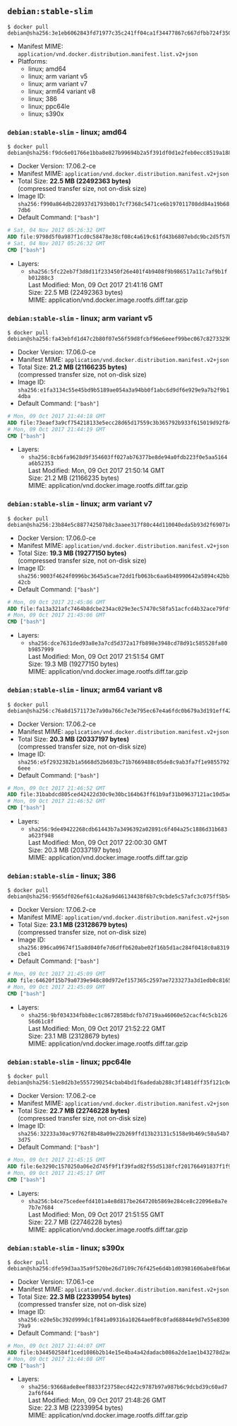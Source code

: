 ## `debian:stable-slim`

```console
$ docker pull debian@sha256:3e1eb6062843fd71977c35c241ff04ca1f34477867c667dfbb724f3507437167
```

-	Manifest MIME: `application/vnd.docker.distribution.manifest.list.v2+json`
-	Platforms:
	-	linux; amd64
	-	linux; arm variant v5
	-	linux; arm variant v7
	-	linux; arm64 variant v8
	-	linux; 386
	-	linux; ppc64le
	-	linux; s390x

### `debian:stable-slim` - linux; amd64

```console
$ docker pull debian@sha256:f9dc6e01766e1bba8e827b99694b2a5f391df0d1e2feb0ecc8519a1882b838e7
```

-	Docker Version: 17.06.2-ce
-	Manifest MIME: `application/vnd.docker.distribution.manifest.v2+json`
-	Total Size: **22.5 MB (22492363 bytes)**  
	(compressed transfer size, not on-disk size)
-	Image ID: `sha256:f990a864db228937d1793b0b17cf7368c5471ce6b197011708dd84a19b687db6`
-	Default Command: `["bash"]`

```dockerfile
# Sat, 04 Nov 2017 05:26:32 GMT
ADD file:9798d5f0a987f1cd0c58478e38cf08c4a619c61fd43b6807ebdc9bc2d5f57be4 in / 
# Sat, 04 Nov 2017 05:26:32 GMT
CMD ["bash"]
```

-	Layers:
	-	`sha256:5fc22eb7f3d8d11f233450f26e401f4b9408f9b986517a11c7af9b1fb01288c3`  
		Last Modified: Mon, 09 Oct 2017 21:41:16 GMT  
		Size: 22.5 MB (22492363 bytes)  
		MIME: application/vnd.docker.image.rootfs.diff.tar.gzip

### `debian:stable-slim` - linux; arm variant v5

```console
$ docker pull debian@sha256:fa43ebfd1d47c2b80f07e56f59d8fcbf96e6eeef99bec067c82733290e4c75c8
```

-	Docker Version: 17.06.0-ce
-	Manifest MIME: `application/vnd.docker.distribution.manifest.v2+json`
-	Total Size: **21.2 MB (21166235 bytes)**  
	(compressed transfer size, not on-disk size)
-	Image ID: `sha256:e1fa3134c55e45bd9b5189ae054a3a94bb0f1abc6d9df6e929e9a7b2f9b14dba`
-	Default Command: `["bash"]`

```dockerfile
# Mon, 09 Oct 2017 21:44:18 GMT
ADD file:73eaef3a9cf754218133e5ecc28d65d17559c3b365792b933f615019d92f8411 in / 
# Mon, 09 Oct 2017 21:44:19 GMT
CMD ["bash"]
```

-	Layers:
	-	`sha256:8cb6fa9628d9f354603ff027ab76377be8de94a0fdb223f0e5aa5164a6b52353`  
		Last Modified: Mon, 09 Oct 2017 21:50:14 GMT  
		Size: 21.2 MB (21166235 bytes)  
		MIME: application/vnd.docker.image.rootfs.diff.tar.gzip

### `debian:stable-slim` - linux; arm variant v7

```console
$ docker pull debian@sha256:23b84e5c887742507b8c3aaee317f80c44d110040eda5b93d2f69071e9812804
```

-	Docker Version: 17.06.0-ce
-	Manifest MIME: `application/vnd.docker.distribution.manifest.v2+json`
-	Total Size: **19.3 MB (19277150 bytes)**  
	(compressed transfer size, not on-disk size)
-	Image ID: `sha256:9003f4624f0996bc3645a5cae72dd1fb063bc6aa6b48990642a5894c42bb42cb`
-	Default Command: `["bash"]`

```dockerfile
# Mon, 09 Oct 2017 21:45:06 GMT
ADD file:fa13a321afc7464b8dcbe234ac029e3ec57470c58fa51acfcd4b32ace79fdf38 in / 
# Mon, 09 Oct 2017 21:45:06 GMT
CMD ["bash"]
```

-	Layers:
	-	`sha256:dce7631ded93a8e3a7cd5d372a17fb898e3948cd78d91c585528fa80b9857999`  
		Last Modified: Mon, 09 Oct 2017 21:51:54 GMT  
		Size: 19.3 MB (19277150 bytes)  
		MIME: application/vnd.docker.image.rootfs.diff.tar.gzip

### `debian:stable-slim` - linux; arm64 variant v8

```console
$ docker pull debian@sha256:c76a8d1571173e7a90a766c7e3e795ec67e4a6fdc0b679a3d191eff425b4a565
```

-	Docker Version: 17.06.2-ce
-	Manifest MIME: `application/vnd.docker.distribution.manifest.v2+json`
-	Total Size: **20.3 MB (20337197 bytes)**  
	(compressed transfer size, not on-disk size)
-	Image ID: `sha256:e5f2932382b1a5668d52b603bc71b7669488c05de8c9ab3fa7f1e98557926eee`
-	Default Command: `["bash"]`

```dockerfile
# Mon, 09 Oct 2017 21:46:52 GMT
ADD file:31babdcd805ced42422d30c9e30bc164b63ff61b9af31b09637121ac10d5aedc in / 
# Mon, 09 Oct 2017 21:46:52 GMT
CMD ["bash"]
```

-	Layers:
	-	`sha256:9de49422268cdb61443b7a3496392a02891c6f404a25c1886d31b683a623f948`  
		Last Modified: Mon, 09 Oct 2017 22:00:30 GMT  
		Size: 20.3 MB (20337197 bytes)  
		MIME: application/vnd.docker.image.rootfs.diff.tar.gzip

### `debian:stable-slim` - linux; 386

```console
$ docker pull debian@sha256:9565df026ef61c4a26a9d46134438f6b7c9cbde5c57afc3c075ff5b54776a58b
```

-	Docker Version: 17.06.2-ce
-	Manifest MIME: `application/vnd.docker.distribution.manifest.v2+json`
-	Total Size: **23.1 MB (23128679 bytes)**  
	(compressed transfer size, not on-disk size)
-	Image ID: `sha256:896ca09674f15a8d040fe7d6dffb620abe02f16b5d1ac284f0418c0a8319cbe1`
-	Default Command: `["bash"]`

```dockerfile
# Mon, 09 Oct 2017 21:45:09 GMT
ADD file:64620f15b79a0739e948c80d972ef157365c2597ae7233273a3d1edb0c8165e9 in / 
# Mon, 09 Oct 2017 21:45:09 GMT
CMD ["bash"]
```

-	Layers:
	-	`sha256:9bf034334fbb8ec1c8672858bdcfb7d719aa46060e52cacf4c5cb12656d61c8f`  
		Last Modified: Mon, 09 Oct 2017 21:52:22 GMT  
		Size: 23.1 MB (23128679 bytes)  
		MIME: application/vnd.docker.image.rootfs.diff.tar.gzip

### `debian:stable-slim` - linux; ppc64le

```console
$ docker pull debian@sha256:51e8d2b3e5557290254cbab4bd1f6adedab288c3f1481dff35f121c0ef6d6c8f
```

-	Docker Version: 17.06.2-ce
-	Manifest MIME: `application/vnd.docker.distribution.manifest.v2+json`
-	Total Size: **22.7 MB (22746228 bytes)**  
	(compressed transfer size, not on-disk size)
-	Image ID: `sha256:32233a30ac97762f8b48a09e22b269ffd13b23131c5158e9b469c50a54b73d75`
-	Default Command: `["bash"]`

```dockerfile
# Mon, 09 Oct 2017 21:45:15 GMT
ADD file:6e3290c1570250a06e2d745f9f1f39fad82f55d5138fcf201766491837f1f9ad in / 
# Mon, 09 Oct 2017 21:45:17 GMT
CMD ["bash"]
```

-	Layers:
	-	`sha256:b4ce75cedeefd4101a4e8d817be264720b5869e284ce8c22096e8a7e7b7e7684`  
		Last Modified: Mon, 09 Oct 2017 21:51:55 GMT  
		Size: 22.7 MB (22746228 bytes)  
		MIME: application/vnd.docker.image.rootfs.diff.tar.gzip

### `debian:stable-slim` - linux; s390x

```console
$ docker pull debian@sha256:dfe59d3aa35a9f520be26d7109c76f425e6d4b1d03981606abe8fb6a6bcf834f
```

-	Docker Version: 17.06.1-ce
-	Manifest MIME: `application/vnd.docker.distribution.manifest.v2+json`
-	Total Size: **22.3 MB (22339954 bytes)**  
	(compressed transfer size, not on-disk size)
-	Image ID: `sha256:e20e5bc392d999dc1f841a09316a10264ae0f8c0fad68844e9d7e55e830079a9`
-	Default Command: `["bash"]`

```dockerfile
# Mon, 09 Oct 2017 21:44:07 GMT
ADD file:b344502584f1ced1086b2b14e15e4ba4a42dadacb086a2de1ae1b43278d2ae45 in / 
# Mon, 09 Oct 2017 21:44:08 GMT
CMD ["bash"]
```

-	Layers:
	-	`sha256:93668ade8eef8833f23758ecd422c9787b97a987b6c9dcbd39c60ad72af6f644`  
		Last Modified: Mon, 09 Oct 2017 21:48:26 GMT  
		Size: 22.3 MB (22339954 bytes)  
		MIME: application/vnd.docker.image.rootfs.diff.tar.gzip
